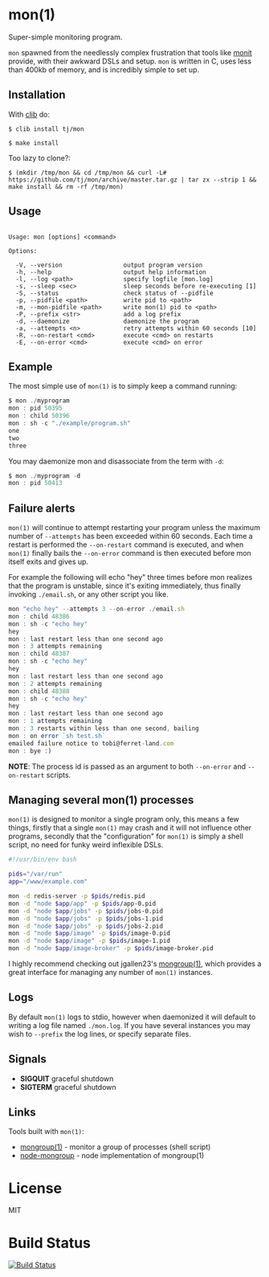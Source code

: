 # mon(1)

  Super-simple monitoring program.

  `mon` spawned from the needlessly complex
  frustration that tools like [monit](http://mmonit.com/monit/)
  provide, with their awkward DSLs and setup. `mon` is written
  in C, uses less than 400kb of memory, and is incredibly simple
  to set up.

## Installation

With [clib](https://github.com/clibs/clib) do:

```
$ clib install tj/mon
```

```
$ make install
```

 Too lazy to clone?:

```
$ (mkdir /tmp/mon && cd /tmp/mon && curl -L# https://github.com/tj/mon/archive/master.tar.gz | tar zx --strip 1 && make install && rm -rf /tmp/mon)
```

## Usage

```

Usage: mon [options] <command>

Options:

  -V, --version                 output program version
  -h, --help                    output help information
  -l, --log <path>              specify logfile [mon.log]
  -s, --sleep <sec>             sleep seconds before re-executing [1]
  -S, --status                  check status of --pidfile
  -p, --pidfile <path>          write pid to <path>
  -m, --mon-pidfile <path>      write mon(1) pid to <path>
  -P, --prefix <str>            add a log prefix
  -d, --daemonize               daemonize the program
  -a, --attempts <n>            retry attempts within 60 seconds [10]
  -R, --on-restart <cmd>        execute <cmd> on restarts
  -E, --on-error <cmd>          execute <cmd> on error

```

## Example

  The most simple use of `mon(1)` is to simply keep a command running:

```js
$ mon ./myprogram
mon : pid 50395
mon : child 50396
mon : sh -c "./example/program.sh"
one
two
three
```

  You may daemonize mon and disassociate from the term with `-d`:

```js
$ mon ./myprogram -d
mon : pid 50413
```

## Failure alerts

 `mon(1)` will continue to attempt restarting your program unless the maximum number
 of `--attempts` has been exceeded within 60 seconds. Each time a restart is performed
 the `--on-restart` command is executed, and when `mon(1)` finally bails the `--on-error`
 command is then executed before mon itself exits and gives up.

  For example the following will echo "hey" three times before mon realizes that
  the program is unstable, since it's exiting immediately, thus finally invoking
  `./email.sh`, or any other script you like.

```js
mon "echo hey" --attempts 3 --on-error ./email.sh
mon : child 48386
mon : sh -c "echo hey"
hey
mon : last restart less than one second ago
mon : 3 attempts remaining
mon : child 48387
mon : sh -c "echo hey"
hey
mon : last restart less than one second ago
mon : 2 attempts remaining
mon : child 48388
mon : sh -c "echo hey"
hey
mon : last restart less than one second ago
mon : 1 attempts remaining
mon : 3 restarts within less than one second, bailing
mon : on error `sh test.sh`
emailed failure notice to tobi@ferret-land.com
mon : bye :)
```

  __NOTE__: The process id is passed as an argument to both `--on-error` and `--on-restart` scripts.

## Managing several mon(1) processes

  `mon(1)` is designed to monitor a single program only, this means a few things,
  firstly that a single `mon(1)` may crash and it will not influence other programs,
  secondly that the "configuration" for `mon(1)` is simply a shell script,
  no need for funky weird inflexible DSLs.

```bash
#!/usr/bin/env bash

pids="/var/run"
app="/www/example.com"

mon -d redis-server -p $pids/redis.pid
mon -d "node $app/app" -p $pids/app-0.pid
mon -d "node $app/jobs" -p $pids/jobs-0.pid
mon -d "node $app/jobs" -p $pids/jobs-1.pid
mon -d "node $app/jobs" -p $pids/jobs-2.pid
mon -d "node $app/image" -p $pids/image-0.pid
mon -d "node $app/image" -p $pids/image-1.pid
mon -d "node $app/image-broker" -p $pids/image-broker.pid
```

  I highly recommend checking out jgallen23's [mongroup(1)](https://github.com/jgallen23/mongroup),
  which provides a great interface for managing any number of `mon(1)` instances.

## Logs

  By default `mon(1)` logs to stdio, however when daemonized it will default
  to writing a log file named `./mon.log`. If you have several instances you may
  wish to `--prefix` the log lines, or specify separate files.

## Signals

  - __SIGQUIT__ graceful shutdown
  - __SIGTERM__ graceful shutdown

## Links

  Tools built with `mon(1)`:

  - [mongroup(1)](https://github.com/jgallen23/mongroup) - monitor a group of processes (shell script)
  - [node-mongroup](https://github.com/visionmedia/node-mongroup) - node implementation of mongroup(1)

# License

  MIT

# Build Status

  [![Build Status](https://travis-ci.org/visionmedia/mon.png)](http://travis-ci.org/visionmedia/mon)
